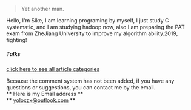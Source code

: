 

> Yet another man.

Hello, I'm Sike, I am learning programing by myself, I just study C systematic, and I am studying hadoop now, also I am preparing the PAT exam from ZheJiang University to improve my algorithm ability.2019, fighting!
##### Talks

[click here to see all article categories](https://sikex.github.io/archive/)

Because the comment system has not been added, if you have any questions or suggestions, you can contact me by the email.<br>
** Here is my Email address ** <br>
** yoloxzx@outlook.com **
